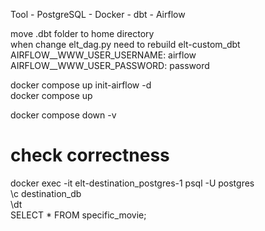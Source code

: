 Tool
	- PostgreSQL
	- Docker
	- dbt
	- Airflow

move .dbt folder to home directory\
when change elt_dag.py need to rebuild elt-custom_dbt\
AIRFLOW__WWW_USER_USERNAME: airflow\
AIRFLOW__WWW_USER_PASSWORD: password

docker compose up init-airflow -d\
docker compose up

docker compose down -v

# check correctness
docker exec -it elt-destination_postgres-1 psql -U postgres\
\c destination_db\
\dt\
SELECT * FROM specific_movie;
